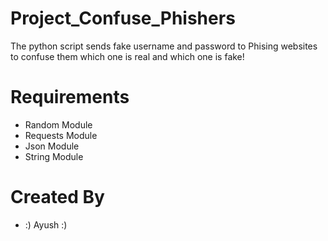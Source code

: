 # Project_Confuse_Phishers
The python script sends fake username and password to Phising websites to confuse them which one is real and which one is fake!

# Requirements
- Random Module
- Requests Module 
- Json Module
- String Module

# Created By
- :)  Ayush  :) 

